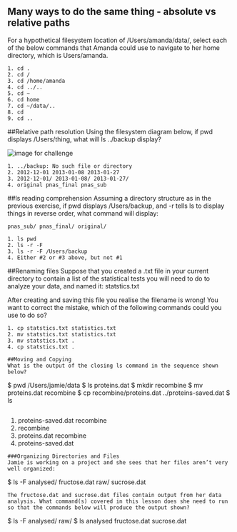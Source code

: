 ## Many ways to do the same thing - absolute vs relative paths
For a hypothetical filesystem location of /Users/amanda/data/, select each of the below commands that Amanda could use to navigate to her home directory, which is Users/amanda.
```
1. cd .
2. cd /
3. cd /home/amanda
4. cd ../..
5. cd ~
6. cd home
7. cd ~/data/..
8. cd
9. cd ..
```
##Relative path resolution
Using the filesystem diagram below, if pwd displays /Users/thing, what will ls ../backup display?

![image for challenge](https://github.com/swcarpentry/shell-novice/blob/gh-pages/fig/filesystem-challenge.png)

```
1. ../backup: No such file or directory
2. 2012-12-01 2013-01-08 2013-01-27
3. 2012-12-01/ 2013-01-08/ 2013-01-27/
4. original pnas_final pnas_sub
```
##ls reading comprehension
Assuming a directory structure as in the previous exercise, if pwd displays /Users/backup, and -r tells ls to display things in reverse order, what command will display:
```
pnas_sub/ pnas_final/ original/
```
```
1. ls pwd
2. ls -r -F
3. ls -r -F /Users/backup
4. Either #2 or #3 above, but not #1
```

##Renaming files
Suppose that you created a .txt file in your current directory to contain a list of the statistical tests you will need to do to analyze your data, and named it: statstics.txt

After creating and saving this file you realise the filename is wrong! You want to correct the mistake, which of the following commands could you use to do so?
```
1. cp statstics.txt statistics.txt
2. mv statstics.txt statistics.txt
3. mv statstics.txt .
4. cp statstics.txt .

##Moving and Copying
What is the output of the closing ls command in the sequence shown below?
```
$ pwd
/Users/jamie/data
$ ls
proteins.dat
$ mkdir recombine
$ mv proteins.dat recombine
$ cp recombine/proteins.dat ../proteins-saved.dat
$ ls
```
```
1. proteins-saved.dat recombine
2. recombine
3. proteins.dat recombine
4. proteins-saved.dat
```
###Organizing Directories and Files
Jamie is working on a project and she sees that her files aren’t very well organized:
```
$ ls -F
analysed/  fructose.dat    raw/   sucrose.dat
```
The fructose.dat and sucrose.dat files contain output from her data analysis. What command(s) covered in this lesson does she need to run so that the commands below will produce the output shown?
```
$ ls -F
analysed/   raw/
$ ls analysed
fructose.dat    sucrose.dat
```
